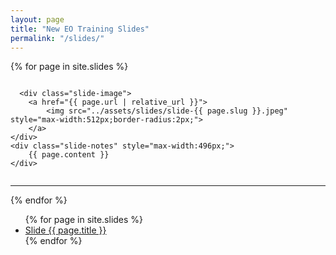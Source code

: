 ```yaml
---
layout: page
title: "New EO Training Slides"
permalink: "/slides/"
---
```


<div>

  {% for page in site.slides %}
  <div class="slide-summary" style="display:flex; justify-content:space-between;">

      <div class="slide-image">
        <a href="{{ page.url | relative_url }}">
            <img src="../assets/slides/slide-{{ page.slug }}.jpeg" style="max-width:512px;border-radius:2px;">
        </a>
    </div>
    <div class="slide-notes" style="max-width:496px;">
        {{ page.content }}
    </div>

</div>
<hr/>

{% endfor %}

</div>




<ul>
  {% for page in site.slides %}
  <li>
      <a href="{{ page.url | relative_url }}">Slide {{ page.title }}</a>
  </li>
  {% endfor %}
</ul>